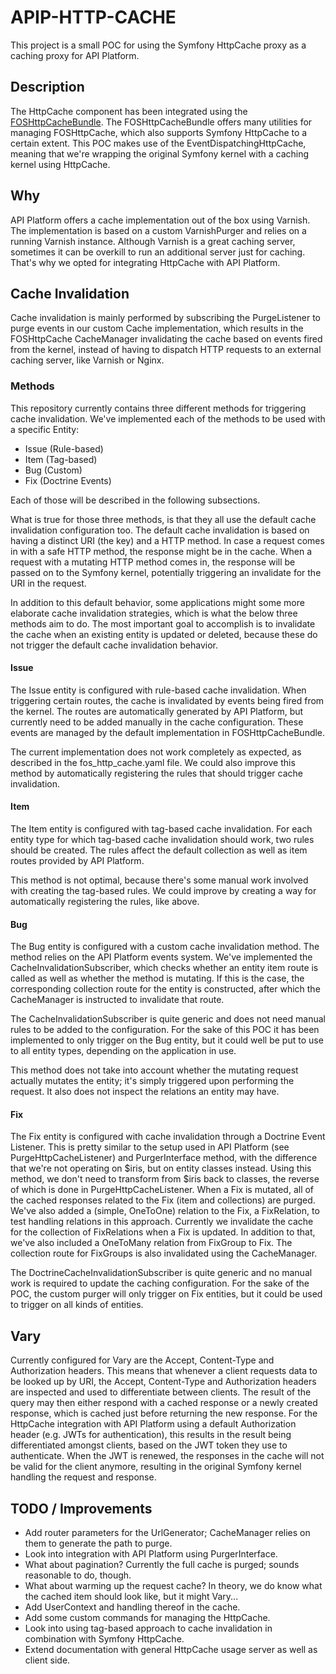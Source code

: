 # APIP-HTTP-CACHE

This project is a small POC for using the Symfony HttpCache proxy as a caching proxy for API Platform.

## Description

The HttpCache component has been integrated using the [FOSHttpCacheBundle](https://github.com/FriendsOfSymfony/FOSHttpCacheBundle).
The FOSHttpCacheBundle offers many utilities for managing FOSHttpCache, which also supports Symfony HttpCache to a certain extent.
This POC makes use of the EventDispatchingHttpCache, meaning that we're wrapping the original Symfony kernel with a caching kernel using HttpCache.


## Why

API Platform offers a cache implementation out of the box using Varnish.
The implementation is based on a custom VarnishPurger and relies on a running Varnish instance.
Although Varnish is a great caching server, sometimes it can be overkill to run an additional server just for caching.
That's why we opted for integrating HttpCache with API Platform.

## Cache Invalidation

Cache invalidation is mainly performed by subscribing the PurgeListener to purge events in our custom Cache implementation, which results in the 
FOSHttpCache CacheManager invalidating the cache based on events fired from the kernel, instead of having to dispatch HTTP requests
to an external caching server, like Varnish or Nginx.

### Methods

This repository currently contains three different methods for triggering cache invalidation.
We've implemented each of the methods to be used with a specific Entity:

* Issue (Rule-based)
* Item (Tag-based)
* Bug (Custom)
* Fix (Doctrine Events)

Each of those will be described in the following subsections.

What is true for those three methods, is that they all use the default cache invalidation configuration too.
The default cache invalidation is based on having a distinct URI (the key) and a HTTP method.
In case a request comes in with a safe HTTP method, the response might be in the cache.
When a request with a mutating HTTP method comes in, the response will be passed on to the Symfony kernel, potentially triggering an invalidate for the URI in the request.

In addition to this default behavior, some applications might some more elaborate cache invalidation strategies, which is what the below three methods aim to do.
The most important goal to accomplish is to invalidate the cache when an existing entity is updated or deleted, because these do not trigger the default cache invalidation behavior.

#### Issue

The Issue entity is configured with rule-based cache invalidation.
When triggering certain routes, the cache is invalidated by events being fired from the kernel.
The routes are automatically generated by API Platform, but currently need to be added manually in the cache configuration.
These events are managed by the default implementation in FOSHttpCacheBundle.

The current implementation does not work completely as expected, as described in the fos_http_cache.yaml file.
We could also improve this method by automatically registering the rules that should trigger cache invalidation.


#### Item

The Item entity is configured with tag-based cache invalidation.
For each entity type for which tag-based cache invalidation should work, two rules should be created.
The rules affect the default collection as well as item routes provided by API Platform.

This method is not optimal, because there's some manual work involved with creating the tag-based rules.
We could improve by creating a way for automatically registering the rules, like above.

#### Bug

The Bug entity is configured with a custom cache invalidation method.
The method relies on the API Platform events system.
We've implemented the CacheInvalidationSubscriber, which checks whether an entity item route is called as well as whether the method is mutating.
If this is the case, the corresponding collection route for the entity is constructed, after which the CacheManager is instructed to invalidate that route.

The CacheInvalidationSubscriber is quite generic and does not need manual rules to be added to the configuration.
For the sake of this POC it has been implemented to only trigger on the Bug entity, but it could well be put to use to all entity types, depending on the application in use.

This method does not take into account whether the mutating request actually mutates the entity; it's simply triggered upon performing the request.
It also does not inspect the relations an entity may have.

#### Fix

The Fix entity is configured with cache invalidation through a Doctrine Event Listener.
This is pretty similar to the setup used in API Platform (see PurgeHttpCacheListener) and PurgerInterface method, with the difference that we're not operating on $iris, but on entity classes instead.
Using this method, we don't need to transform from $iris back to classes, the reverse of which is done in PurgeHttpCacheListener.
When a Fix is mutated, all of the cached responses related to the Fix (item and collections) are purged.
We've also added a (simple, OneToOne) relation to the Fix, a FixRelation, to test handling relations in this approach.
Currently we invalidate the cache for the collection of FixRelations when a Fix is updated.
In addition to that, we've also included a OneToMany relation from FixGroup to Fix.
The collection route for FixGroups is also invalidated using the CacheManager.

The DoctrineCacheInvalidationSubscriber is quite generic and no manual work is required to update the caching configuration.
For the sake of the POC, the custom purger will only trigger on Fix entities, but it could be used to trigger on all kinds of entities.

## Vary

Currently configured for Vary are the Accept, Content-Type and Authorization headers.
This means that whenever a client requests data to be looked up by URI, the Accept, Content-Type and Authorization headers are inspected and used to differentiate between clients.
The result of the query may then either respond with a cached response or a newly created response, which is cached just before returning the new response.
For the HttpCache integration with API Platform using a default Authorization header (e.g. JWTs for authentication), this results in the result being differentiated amongst clients, based on the JWT token they use to authenticate.
When the JWT is renewed, the responses in the cache will not be valid for the client anymore, resulting in the original Symfony kernel handling the request and response.

## TODO / Improvements

* Add router parameters for the UrlGenerator; CacheManager relies on them to generate the path to purge.
* Look into integration with API Platform using PurgerInterface.
* What about pagination? Currently the full cache is purged; sounds reasonable to do, though.
* What about warming up the request cache? In theory, we do know what the cached item should look like, but it might Vary...
* Add UserContext and handling thereof in the cache.
* Add some custom commands for managing the HttpCache.
* Look into using tag-based approach to cache invalidation in combination with Symfony HttpCache.
* Extend documentation with general HttpCache usage server as well as client side.
